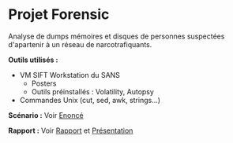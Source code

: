 # Projet Forensic

Analyse de dumps mémoires et disques de personnes suspectées d'apartenir à un réseau de narcotrafiquants.

**Outils utilisés :**

* VM SIFT Workstation du SANS
  * Posters
  * Outils préinstallés : Volatility, Autopsy
* Commandes Unix (cut, sed, awk, strings...)

**Scénario :** Voir [Enoncé](Enoncé.pdf) 

**Rapport :** Voir [Rapport](Rapport&#32;Forensic.pdf) et [Présentation](Présentation_forensic.pptx)
